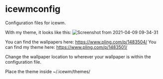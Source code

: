 # icewmconfig
Configuration files for icewm.

With my theme, it looks like this:
![Screenshot from 2021-04-09 09-34-31](https://user-images.githubusercontent.com/60475104/115363504-3421de80-a1cb-11eb-84b0-832dce0130df.png)


You can find the wallpapers here: https://www.pling.com/p/1483504/
You can find my theme here: https://www.pling.com/p/1483501/

Change the wallpaper location to wherever your wallpaper is within the configuration file. 

Place the theme inside ~/.icewm/themes/
